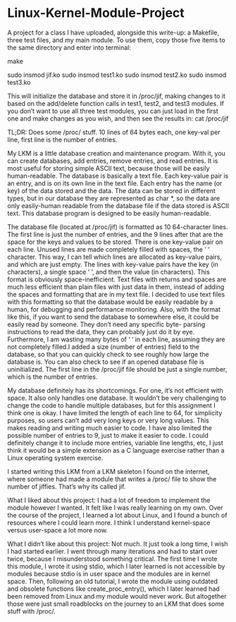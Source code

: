# Linux-Kernel-Module-Project
A project for a class
I have uploaded, alongside this write-up: a Makefile, three test files, and my main module. To use
them, copy those five items to the same directory and enter into terminal:

make

sudo insmod jif.ko
sudo insmod test1.ko
sudo insmod test2.ko
sudo insmod test3.ko

This will initialize the database and store it in /proc/jif, making changes to it based on the add/delete
function calls in test1, test2, and test3 modules. If you don’t want to use all three test modules, you can
just load in the first one and make changes as you wish, and then see the results in:
cat /proc/jif

TL;DR: Does some /proc/ stuff. 10 lines of 64 bytes each, one key-val per line, first
line is the number of entries.

My LKM is a little database creation and maintenance program. With it, you can create databases, add
entries, remove entries, and read entries. It is most useful for storing simple ASCII text, because those
will be easily human-readable. The database is basically a text file. Each key-value pair is an entry, and
is on its own line in the text file. Each entry has the name (or key) of the data stored and the data. The
data can be stored in different types, but in our database they are represented as char *, so the data are
only easily-human readable from the database file if the data stored is ASCII text. This database
program is designed to be easily human-readable.

The database file (located at /proc/jif) is formatted as 10 64-character lines. The first line is just the
number of entries, and the 9 lines after that are the space for the keys and values to be stored. There is
one key-value pair on each line. Unused lines are made completely filled with spaces, the ‘ ‘ character.
This way, I can tell which lines are allocated as key-value pairs, and which are just empty. The lines
with key-value pairs have the key (in characters), a single space ‘ ‘, and then the value (in characters).
This format is obviously space-inefficient. Text files with returns and spaces are much less efficient
than plain files with just data in them, instead of adding the spaces and formatting that are in my text
file. I decided to use text files with this formatting so that the database would be easily readable by a
human, for debugging and performance monitoring. Also, with the format like this, if you want to send
the database to somewhere else, it could be easily read by someone. They don’t need any specific byte-
parsing instructions to read the data, they can probably just do it by eye. Furthermore, I am wasting
many bytes of ‘ ‘ in each line, assuming they are not completely filled.I added a size (number of entries) field to the database, so that you can quickly check to see roughly
how large the database is. You can also check to see if an opened database file is uninitialized. The first
line in the /proc/jif file should be just a single number, which is the number of entries.

My database definitely has its shortcomings. For one, it’s not efficient with space. It also only handles
one database. It wouldn’t be very challenging to change the code to handle multiple databases, but for
this assignment I think one is okay. I have limited the length of each line to 64, for simplicity purposes,
so users can’t add very long keys or very long values. This makes reading and writing much easier to
code. I have also limited the possible number of entries to 9, just to make it easier to code. I could
definitely change it to include more entries, variable line lengths, etc, I just think it would be a simple
extension as a C language exercise rather than a Linux operating system exercise.

I started writing this LKM from a LKM skeleton I found on the internet, where someone had made a
module that writes a /proc/ file to show the number of jiffies. That’s why its called jif.

What I liked about this project:
I had a lot of freedom to implement the module however I wanted. It felt like I was really learning on
my own. Over the course of the project, I learned a lot about Linux, and I found a bunch of resources
where I could learn more. I think I understand kernel-space versus user-space a lot more now.

What I didn’t like about this project:
Not much. It just took a long time, I wish I had started earlier. I went through many iterations and had
to start over twice, because I misunderstood something critical. The first time I wrote this module, I
wrote it using stdio, which I later learned is not accessible by modules because stdio is in user space
and the modules are in kernel space. Then, following an old tutorial, I wrote the module using outdated
and obsolete functions like create_proc_entry(), which I later learned had been removed from Linux
and my module would never work. But altogether those were just small roadblocks on the journey to an
LKM that does some stuff with /proc/.
